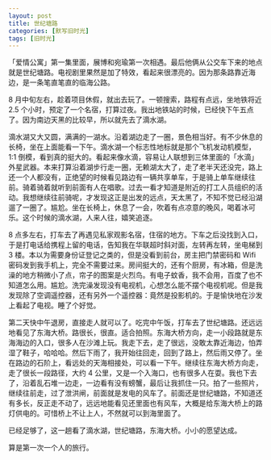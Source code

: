 ```yaml
---
layout: post
title: 世纪塘路
categories: [默写旧时光]
tags: [旧时光]
---
```


「爱情公寓」第一集里面，展博和宛瑜第一次相遇。最后他俩从公交车下来的地点就是世纪塘路。电视剧里果然是加了特效，看起来很漂亮的。因为那条路靠近海边，是一条笔直笔直的临海公路。

8 月中旬左右，趁着项目休假，就出去玩了。一顿搜索，路程有点远，坐地铁将近 2.5 个小时，预定了一个名宿，打算过夜。我出地铁站的时候，已经快下午五点了。因为南边天黑的比较早，所以就先去了滴水湖。

滴水湖又大又圆，满满的一湖水。沿着湖边走了一圈，景色相当好。有不少休息的长椅，坐在上面能看一下午。滴水湖一个标志性地标就是那个飞机发动机模型，1:1 倒模，看到真的挺大的。看起来像水滴，容易让人联想到三体里面的「水滴」外星武器。本来打算沿着湖步行走一圈，无赖湖太大了，走了老半天还没完，路上还一个人都没有，正绝望的时候看见路边有一辆共享单车，于是骑上单车继续往前。骑着骑着就听到前面有人在唱歌。过去一看才知道是附近的打工人员组织的活动。我想继续往前骑呢，才发现这正是出发的远点，天太黑了，不知不觉已经沿湖遛了一圈了。尴尬。坐在长椅上，休息了一会，吹着有点凉意的晚风，喝着冰可乐。这个时候的滴水湖，人来人往，嬉笑追逐。

8 点多左右，打车去了再遇见私家观影名宿，住宿的地方。下车之后没找到入口，于是打电话给携程上留的电话，告知我在华联超时斜对面，左转再左转，坐电梯到 3 楼。本以为需要身份证登记之类的，但是没看到前台，房主把门禁密码和 Wifi 密码发到我手机上，完全不需要过来。房间挺大的，还有个厨房，有冰箱，但是洗澡的地方稍微小了点，帘子的图案是火烈鸟。有电子蚊香，我不会用，百度了也不知道怎么用。尴尬。洗完澡发现没有电视机，心想怎么能不摆个电视机呢。但是我发现除了空调遥控器，还有另外一个遥控器：竟然是投影机的。于是愉快地在沙发上看起了电视。睡了个好觉。

第二天快中午退房，直接走人就可以了。吃完中午饭，打车去了世纪塘路。还远远地看见了东海大桥。路很长，很直。适合拍照。东海大桥方向，走一小段路就是东海海边的入口，很多人在沙滩上玩。我走下去，走了很远，没敢太靠近海边，怕弄湿了鞋子，哈哈哈。然后下雨了，我开始往回走，回到了路上，然后雨又停了。坐在路边的石阶上，看远处的天海相接处，可以看一下午。继续往东海大桥方向走，走了很长一段路径，大约 4 公里，又是一个入海口，也有很多人在耍。我也下去了，沿着乱石堆一边走，一边看有没有螃蟹，最后让我抓住一只。拍了一些照片，继续往前走，过了泄洪闸，前面就是发电的风车了。前面还是世纪塘路，不知道还有多长，反正走不动了，远远地能看见还里面也有风车，大概是给东海大桥上的路灯供电的。可惜桥上不让上人，不然就可以到海里面了。

已经足够了，这一趟看了滴水湖，世纪塘路，东海大桥。小小的愿望达成。

算是第一次一个人的旅行。
